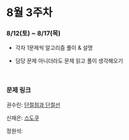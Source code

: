 # 8월 3주차

### 8/12(토) ~ 8/17(목)

- 각자 1문제씩 알고리즘 풀이 & 설명

- 담당 문제 아니더라도 문제 읽고 풀이 생각해오기
  
  <br>

### 문제 링크

권수린: [단절점과 단절선](https://www.acmicpc.net/problem/14675)

신재은: [스도쿠](https://www.acmicpc.net/problem/2239)

정원석: []()

